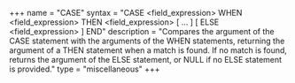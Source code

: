 +++
name = "CASE"
syntax = "CASE <field_expression> WHEN <field_expression> THEN <field_expression> [ ... ] [ ELSE <field_expression> ] END"
description = "Compares the argument of the CASE statement with the arguments of the WHEN statements, returning the argument of a THEN statement when a match is found. If no match is found, returns the argument of the ELSE statement, or NULL if no ELSE statement is provided."
type = "miscellaneous"
+++


